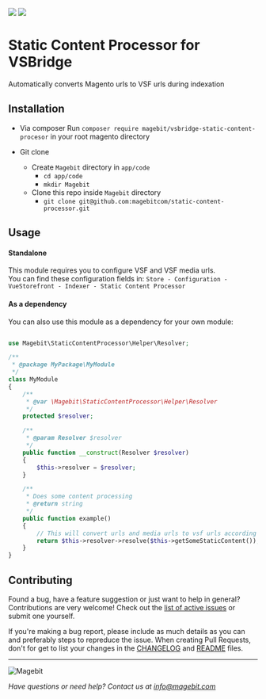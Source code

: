<p align="left">
    <a href="https://github.com/magebitcom/static-content-processor"><img src="https://img.shields.io/github/v/tag/magebitcom/static-content-processor" /></a>
    <a href="https://packagist.org/packages/magebit/vsbridge-static-content-procesor"><img src="https://img.shields.io/packagist/v/magebit/vsbridge-static-content-procesor" /></a>
</p>

# Static Content Processor for VSBridge
Automatically converts Magento urls to VSF urls during indexation

## Installation

* Via composer
    Run `composer require magebit/vsbridge-static-content-procesor` in your root magento directory

* Git clone
    * Create `Magebit` directory in `app/code`
        * `cd app/code`
        * `mkdir Magebit`
    * Clone this repo inside `Magebit` directory
        * `git clone git@github.com:magebitcom/static-content-processor.git`


## Usage
#### Standalone
This module requires you to configure VSF and VSF media urls.   
You can find these configuration fields in:
`Store - Configuration - VueStorefront - Indexer - Static Content Processor`

#### As a dependency

You can also use this module as a dependency for your own  module:

```php

use Magebit\StaticContentProcessor\Helper\Resolver;

/**
 * @package MyPackage\MyModule
 */
class MyModule
{
    /**
     * @var \Magebit\StaticContentProcessor\Helper\Resolver
     */
    protected $resolver;

    /**
     * @param Resolver $resolver
     */
    public function __construct(Resolver $resolver)
    {
        $this->resolver = $resolver;
    }

    /**
     * Does some content processing
     * @return string
     */
    public function example()
    {
        // This will convert urls and media urls to vsf urls according to the configuration
        return $this->resolver->resolve($this->getSomeStaticContent());
    }
}


```

## Contributing
Found a bug, have a feature suggestion or just want to help in general?
Contributions are very welcome! Check out the [list of active issues](https://github.com/magebitcom/static-content-processor/issues) or submit one yourself.

If you're making a bug report, please include as much details as you can and preferably steps to repreduce the issue.
When creating Pull Requests, don't for get to list your changes in the [CHANGELOG](/CHANGELOG.md) and [README](/README.md) files.

---

![Magebit](https://magebit.com/img/magebit-logo-2x.png)

*Have questions or need help? Contact us at info@magebit.com*

